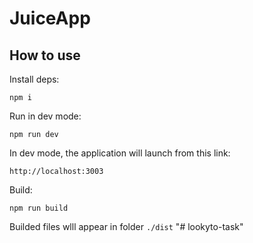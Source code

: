 # JuiceApp

## How to use

Install deps:
```
npm i
```

Run in dev mode:
```
npm run dev
```
In dev mode, the application will launch from this link:
```
http://localhost:3003
```

Build:
```
npm run build
```

Builded files wlll appear in folder `./dist`
"# lookyto-task" 
